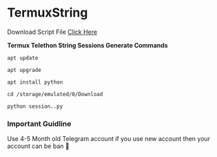 # TermuxString

Download Script File [Click Here](https://github.com/Al3x-GitHub/TermuxString/releases/download/V0.2/session.py)

**Termux Telethon String Sessions Generate Commands**

```
apt update
```

```
apt upgrade
```

```
apt install python
```

```
cd /storage/emulated/0/Download
```

```
python session..py
```


### **Important Guidline**

Use 4-5 Month old Telegram account if you use new account then your account can be ban 🚫
